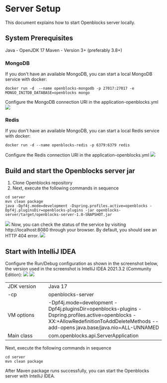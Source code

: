 # Server Setup

This document explains how to start Openblocks server locally.

## System Prerequisites

Java - OpenJDK 17 Maven - Version 3+ (preferably 3.8+)

### MongoDB

If you don't have an available MongoDB, you can start a local MongoDB service with docker:

```shell
docker run -d  --name openblocks-mongodb -p 27017:27017 -e MONGO_INITDB_DATABASE=openblocks mongo
```

Configure the MongoDB connection URI in the application-openblocks.yml
<img src="https://cdn-files.openblocks.dev/server-setup/image1.png"/>

### Redis

If you don't have an available MongoDB, you can start a local Redis service with docker:

```shell
docker run -d --name openblocks-redis -p 6379:6379 redis
```

Configure the Redis connection URI in the application-openblocks.yml
<img src="https://cdn-files.openblocks.dev/server-setup/image2.png"/>

## Build and start the Openblocks server jar

1. Clone Openblocks repository
2. Next, execute the following commands in sequence

```shell
cd server
mvn clean package
java -Dpf4j.mode=development -Dspring.profiles.active=openblocks -Dpf4j.pluginsDir=openblocks-plugins -jar openblocks-server/target/openblocks-server-1.0-SNAPSHOT.jar
```

<img src="https://cdn-files.openblocks.dev/server-setup/start.gif"/>
Now, you can check the status of the service by visiting http://localhost:8080 through your browser. By default, you should see an HTTP 404 error.

<img src="https://cdn-files.openblocks.dev/server-setup/image3.png"/>

## Start with IntelliJ IDEA

Configure the Run/Debug configuration as shown in the screenshot below, the version used in the screenshot is IntelliJ
IDEA 2021.3.2 (Community Edition):
<img src="https://cdn-files.openblocks.dev/server-setup/image4.png"/>
<img src="https://cdn-files.openblocks.dev/server-setup/image5.png"/>

<table>
    <tr>
        <td style="width: 115px">JDK version</td>
        <td>Java 17  </td>
    </tr>
    <tr>
        <td>-cp </td>
        <td>openblocks-server </td>
    </tr>
    <tr>
        <td>VM options </td>
        <td>-Dpf4j.mode=development -Dpf4j.pluginsDir=openblocks-plugins -Dspring.profiles.active=openblocks -XX:+AllowRedefinitionToAddDeleteMethods --add-opens java.base/java.nio=ALL-UNNAMED</td>
    </tr>
    <tr>
        <td>Main class </td>
        <td>com.openblocks.api.ServerApplication </td>
    </tr>
</table>

Next, execute the following commands in sequence

```shell
cd server
mvn clean package
```

After Maven package runs successfully, you can start the Openblocks server with IntelliJ IDEA.